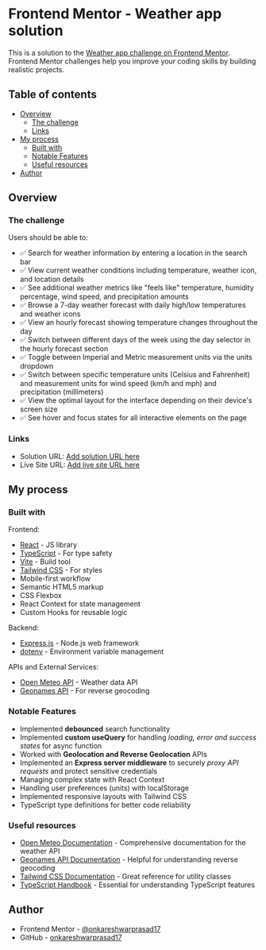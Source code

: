 # Frontend Mentor - Weather app solution

This is a solution to the [Weather app challenge on Frontend Mentor](https://www.frontendmentor.io/challenges/weather-app-K1FhddVm49). Frontend Mentor challenges help you improve your coding skills by building realistic projects.

## Table of contents

- [Overview](#overview)
  - [The challenge](#the-challenge)
  - [Links](#links)
- [My process](#my-process)
  - [Built with](#built-with)
  - [Notable Features](#notable-features)
  - [Useful resources](#useful-resources)
- [Author](#author)

## Overview

### The challenge

Users should be able to:

- ✅ Search for weather information by entering a location in the search bar
- ✅ View current weather conditions including temperature, weather icon, and location details
- ✅ See additional weather metrics like "feels like" temperature, humidity percentage, wind speed, and precipitation amounts
- ✅ Browse a 7-day weather forecast with daily high/low temperatures and weather icons
- ✅ View an hourly forecast showing temperature changes throughout the day
- ✅ Switch between different days of the week using the day selector in the hourly forecast section
- ✅ Toggle between Imperial and Metric measurement units via the units dropdown
- ✅ Switch between specific temperature units (Celsius and Fahrenheit) and measurement units for wind speed (km/h and mph) and precipitation (millimeters)
- ✅ View the optimal layout for the interface depending on their device's screen size
- ✅ See hover and focus states for all interactive elements on the page

### Links

- Solution URL: [Add solution URL here](https://github.com/onkareshwarprasad17/frontend-mentor/tree/main/weather-app)
- Live Site URL: [Add live site URL here](https://your-live-site-url.com)

## My process

### Built with

Frontend:

- [React](https://reactjs.org/) - JS library
- [TypeScript](https://www.typescriptlang.org/) - For type safety
- [Vite](https://vitejs.dev/) - Build tool
- [Tailwind CSS](https://tailwindcss.com/) - For styles
- Mobile-first workflow
- Semantic HTML5 markup
- CSS Flexbox
- React Context for state management
- Custom Hooks for reusable logic

Backend:

- [Express.js](https://expressjs.com/) - Node.js web framework
- [dotenv](https://www.npmjs.com/package/dotenv) - Environment variable management

APIs and External Services:

- [Open Meteo API](https://open-meteo.com/) - Weather data API
- [Geonames API](https://www.geonames.org/) - For reverse geocoding

### Notable Features

- Implemented **debounced** search functionality
- Implemented **custom useQuery** for handling _loading, error and success states_ for async function
- Worked with **Geolocation and Reverse Geolocation** APIs
- Implemented an **Express server middleware** to securely _proxy API requests_ and protect sensitive credentials
- Managing complex state with React Context
- Handling user preferences (units) with localStorage
- Implemented responsive layouts with Tailwind CSS
- TypeScript type definitions for better code reliability

### Useful resources

- [Open Meteo Documentation](https://open-meteo.com/en/docs) - Comprehensive documentation for the weather API
- [Geonames API Documentation](https://www.geonames.org/export/web-services.html) - Helpful for understanding reverse geocoding
- [Tailwind CSS Documentation](https://tailwindcss.com/docs) - Great reference for utility classes
- [TypeScript Handbook](https://www.typescriptlang.org/docs/handbook/intro.html) - Essential for understanding TypeScript features

## Author

- Frontend Mentor - [@onkareshwarprasad17](https://www.frontendmentor.io/profile/onkareshwarprasad17)
- GitHub - [onkareshwarprasad17](https://github.com/onkareshwarprasad17)

